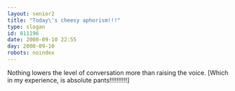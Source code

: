 ```yaml
---
layout: senior2
title: "Today\'s cheesy aphorism!!!"
type: slogan
id: 811196
date: 2000-09-10 22:55
day: 2000-09-10
robots: noindex
---
```

Nothing lowers the level of conversation more than raising the voice. [Which in my experience, is absolute pants!!!!!!!!!!]<br/>
